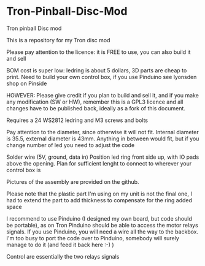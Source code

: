 # Tron-Pinball-Disc-Mod
Tron pinball Disc mod

This is a repository for my Tron disc mod

Please pay attention to the licence: it is FREE to use, you can also build it and sell

BOM cost is super low: ledring is about 5 dollars, 3D parts are cheap to print. Need to build your own control box, if you use Pinduino see lyonsden shop on Pinside

HOWEVER: Please give credit if you plan to build and sell it, and if you make any modification (SW or HW), remember this is a GPL3 licence and all changes have to be published back, ideally as a fork of this document.

Requires a 24 WS2812 ledring and M3 screws and bolts

Pay attention to the diameter, since otherwise it will not fit. Internal diameter is 35.5, external diameter is 43mm. Anything in between would fit, but if you change number of led you need to adjust the code

Solder wire (5V, ground, data in) Position led ring front side up, with IO pads above the opening. Plan for sufficient lenght to connect to wherever your control box is

Pictures of the assembly are provided on the github.

Please note that the plastic part I'm using on my unit is not the final one, I had to extend the part to add thickness to compensate for the ring added space

I recommend to use Pinduino (I designed my own board, but code should be portable), as on Tron Pinduino should be able to access the motor relays signals. If you use Pinduino, you will need a wire all the way to the backbox. I'm too busy to port the code over to Pinduino, somebody will surely manage to do it (and feed it back here :-) )

Control are essentially the two relays signals
